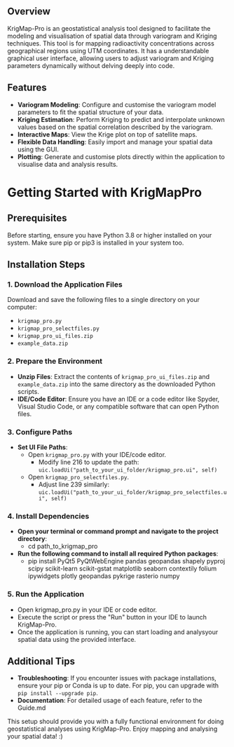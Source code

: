 

## Overview
KrigMap-Pro is an geostatistical analysis tool designed to facilitate the modeling and visualisation of spatial data through variogram and Kriging techniques. This tool is for mapping radioactivity concentrations across geographical regions using UTM coordinates. It has a understandable graphical user interface, allowing users to adjust variogram and Kriging parameters dynamically without delving deeply into code.

## Features
- **Variogram Modeling**: Configure and customise the variogram model parameters to fit the spatial structure of your data.
- **Kriging Estimation**: Perform Kriging to predict and interpolate unknown values based on the spatial correlation described by the variogram.
- **Interactive Maps**: View the Krige plot on top of satellite maps.
- **Flexible Data Handling**: Easily import and manage your spatial data using the GUI.
- **Plotting**: Generate and customise plots directly within the application to visualise data and analysis results.

# Getting Started with KrigMapPro

## Prerequisites
Before starting, ensure you have Python 3.8 or higher installed on your system. Make sure pip or pip3 is installed in your system too.

## Installation Steps

### 1. Download the Application Files
Download and save the following files to a single directory on your computer:
- `krigmap_pro.py`
- `krigmap_pro_selectfiles.py`
- `krigmap_pro_ui_files.zip`
- `example_data.zip`

### 2. Prepare the Environment
- **Unzip Files**: Extract the contents of `krigmap_pro_ui_files.zip` and `example_data.zip` into the same directory as the downloaded Python scripts.
- **IDE/Code Editor**: Ensure you have an IDE or a code editor like Spyder, Visual Studio Code, or any compatible software that can open Python files.

### 3. Configure Paths
- **Set UI File Paths**:
  - Open `krigmap_pro.py` with your IDE/code editor.
    - Modify line 216 to update the path: `uic.loadUi("path_to_your_ui_folder/krigmap_pro.ui", self)`
  - Open `krigmap_pro_selectfiles.py`.
    - Adjust line 239 similarly: `uic.loadUi("path_to_your_ui_folder/krigmap_pro_selectfiles.ui", self)`

### 4. Install Dependencies
- **Open your terminal or command prompt and navigate to the project directory**:
  - cd path_to_krigmap_pro
- **Run the following command to install all required Python packages**:
  - pip install PyQt5 PyQtWebEngine pandas geopandas shapely pyproj scipy scikit-learn scikit-gstat matplotlib seaborn contextily folium ipywidgets plotly geopandas pykrige rasterio numpy

### 5. Run the Application
- Open krigmap_pro.py in your IDE or code editor.
- Execute the script or press the "Run" button in your IDE to launch KrigMap-Pro.
- Once the application is running, you can start loading and analysyour spatial data using the provided interface.

## Additional Tips

- **Troubleshooting**: If you encounter issues with package installations, ensure your pip or Conda is up to date. For pip, you can upgrade with `pip install --upgrade pip`.
- **Documentation**: For detailed usage of each feature, refer to the Guide.md

This setup should provide you with a fully functional environment for doing geostatistical analyses using KrigMap-Pro. Enjoy mapping and analysing your spatial data! :)


